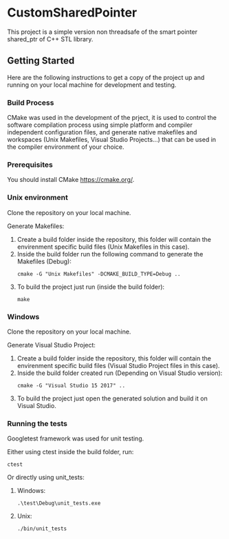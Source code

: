 # CustomSharedPointer

This project is a simple version non threadsafe of the smart pointer shared_ptr of C++ STL library.

## Getting Started

Here are the following instructions to get a copy of the project up and running on your local machine for development and testing.

### Build Process

CMake was used in the development of the prject, it is used to control the software compilation process using simple platform and compiler independent configuration files, and generate native makefiles and workspaces (Unix Makefiles, Visual Studio Projects...) that can be used in the compiler environment of your choice.

### Prerequisites

You should install CMake https://cmake.org/.

### Unix environment

Clone the repository on your local machine.

Generate Makefiles:

1. Create a build folder inside the repository, this folder will contain the envirenment specific build files (Unix Makefiles in this case).
2. Inside the build folder run the following command to generate  the Makefiles (Debug):
    ```
    cmake -G "Unix Makefiles" -DCMAKE_BUILD_TYPE=Debug ..
    ```
3. To build the project just run (inside the build folder):
    ```
    make
    ```

### Windows

Clone the repository on your local machine.

Generate Visual Studio Project:

1. Create a build folder inside the repository, this folder will contain the envirenment specific build files (Visual Studio Project files in this case).
2. Inside the build folder created run (Depending on Visual Studio version):
    ```
    cmake -G "Visual Studio 15 2017" ..
    ```
3. To build the project just open the generated solution and build it on Visual Studio.

### Running the tests

Googletest framework was used for unit testing.

Either using ctest inside the build folder, run:

```
ctest
```

Or directly using unit_tests:
1. Windows:

    ```
    .\test\Debug\unit_tests.exe
    ```
2. Unix:

    ```
    ./bin/unit_tests
    ```